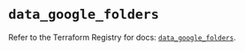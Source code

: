 # `data_google_folders`

Refer to the Terraform Registry for docs: [`data_google_folders`](https://registry.terraform.io/providers/hashicorp/google-beta/6.42.0/docs/data-sources/google_folders).

